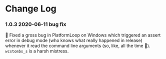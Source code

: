 # Change Log

### 1.0.3 2020-06-11 bug fix

🐞 Fixed a gross bug in PlatformLoop on Windows which triggered an assert error in debug mode (who knows what really happened in release) whenever it read the command line arguments (so, like, all the time 😬). `wcstombs_s` is a harsh mistress.

